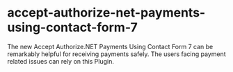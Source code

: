# accept-authorize-net-payments-using-contact-form-7
The new Accept Authorize.NET Payments Using Contact Form 7 can be remarkably helpful for receiving payments safely. The users facing payment related issues can rely on this Plugin.
